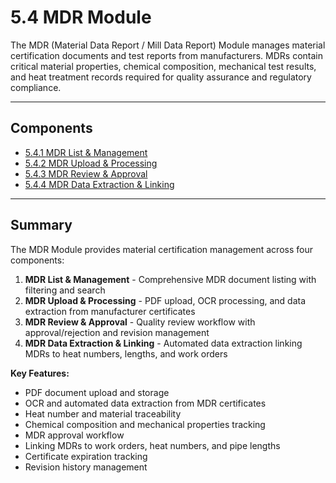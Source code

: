 # 5.4 MDR Module

The MDR (Material Data Report / Mill Data Report) Module manages material certification documents and test reports from manufacturers. MDRs contain critical material properties, chemical composition, mechanical test results, and heat treatment records required for quality assurance and regulatory compliance.

---

## Components

- [5.4.1 MDR List & Management](5.4-MDR-Module/5.4.1-MDR-List-Management.md)
- [5.4.2 MDR Upload & Processing](5.4-MDR-Module/5.4.2-MDR-Upload-Processing.md)
- [5.4.3 MDR Review & Approval](5.4-MDR-Module/5.4.3-MDR-Review-Approval.md)
- [5.4.4 MDR Data Extraction & Linking](5.4-MDR-Module/5.4.4-MDR-Data-Extraction.md)

---

## Summary

The MDR Module provides material certification management across four components:

1. **MDR List & Management** - Comprehensive MDR document listing with filtering and search
2. **MDR Upload & Processing** - PDF upload, OCR processing, and data extraction from manufacturer certificates
3. **MDR Review & Approval** - Quality review workflow with approval/rejection and revision management
4. **MDR Data Extraction & Linking** - Automated data extraction linking MDRs to heat numbers, lengths, and work orders

**Key Features:**
- PDF document upload and storage
- OCR and automated data extraction from MDR certificates
- Heat number and material traceability
- Chemical composition and mechanical properties tracking
- MDR approval workflow
- Linking MDRs to work orders, heat numbers, and pipe lengths
- Certificate expiration tracking
- Revision history management
